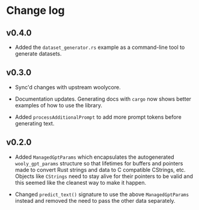 # Change log

## v0.4.0

* Added the `dataset_generator.rs` example as a command-line tool to generate datasets.

## v0.3.0

* Sync'd changes with upstream woolycore.

* Documentation updates. Generating docs with `cargo` now shows better examples of how to use the library.

* Added `processAdditionalPrompt` to add more prompt tokens before generating text.

## v0.2.0

* Added `ManagedGptParams` which encapsulates the autogenerated `wooly_gpt_params` structure
  so that lifetimes for buffers and pointers made to convert Rust strings and data to C
  compatible CStrings, etc. Objects like `CStrings` need to stay alive for their pointers
  to be valid and this seemed like the cleanest way to make it happen.

* Changed `predict_text()` signature to use the above `ManagedGptParams` instead and removed
  the need to pass the other data separately.